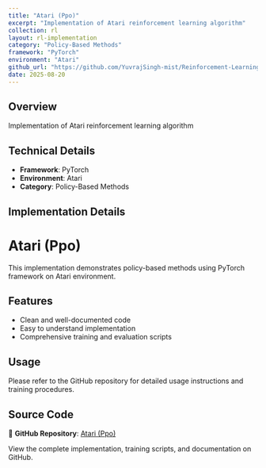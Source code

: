 ```yaml
---
title: "Atari (Ppo)"
excerpt: "Implementation of Atari reinforcement learning algorithm"
collection: rl
layout: rl-implementation
category: "Policy-Based Methods"
framework: "PyTorch"
environment: "Atari"
github_url: "https://github.com/YuvrajSingh-mist/Reinforcement-Learning/tree/master/PPO/Atari"
date: 2025-08-20
---
```


## Overview
Implementation of Atari reinforcement learning algorithm

## Technical Details
- **Framework**: PyTorch
- **Environment**: Atari
- **Category**: Policy-Based Methods

## Implementation Details


# Atari (Ppo)

This implementation demonstrates policy-based methods using PyTorch framework on Atari environment.

## Features
- Clean and well-documented code
- Easy to understand implementation
- Comprehensive training and evaluation scripts

## Usage
Please refer to the GitHub repository for detailed usage instructions and training procedures.


## Source Code
📁 **GitHub Repository**: [Atari (Ppo)](https://github.com/YuvrajSingh-mist/Reinforcement-Learning/tree/master/PPO/Atari)

View the complete implementation, training scripts, and documentation on GitHub.
